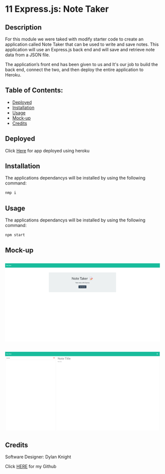 # 11 Express.js: Note Taker

## Description

 For this module we were taked with modify starter code to create an application called Note Taker that can be used to write and save notes. This application will use an Express.js back end and will save and retrieve note data from a JSON file.

The application’s front end has been given to us and It's our job to build the back end, connect the two, and then deploy the entire application to Heroku.

## Table of Contents:
- [Deployed](#deployed)
- [Installation](#installation)
- [Usage](#usage)
- [Mock-up](#mock-up)
- [Credits](#credits)

## Deployed

Click [Here](https://rocky-depths-36986.herokuapp.com/) for app deployed using heroku


## Installation

The applications dependancys will be installed by using the following command:

```bash
nmp i
```

## Usage

The applications dependancys will be installed by using the following command:
```bash
npm start
```

## Mock-up
![index.html mock-up](./assets/indexImg.png)
---
![notes.html mock-up](./assets/notesImg.png)
---

## Credits
Software Designer: Dylan Knight

Click [HERE](https://github.com/DlonMusk) for my Github
